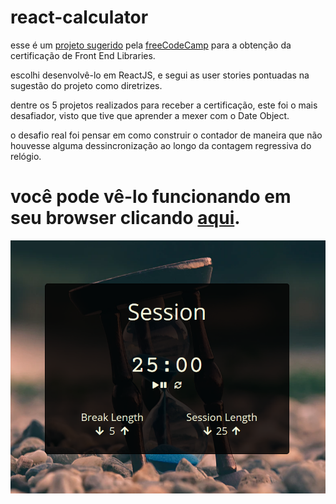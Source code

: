 # react-calculator

esse é um [projeto sugerido](https://www.freecodecamp.org/learn/front-end-libraries/front-end-libraries-projects/build-a-25--5-clock) pela [freeCodeCamp](https://www.freecodecamp.org/) para a obtenção da certificação de Front End Libraries.

escolhi desenvolvê-lo em ReactJS, e segui as user stories pontuadas na sugestão do projeto como diretrizes. 

dentre os 5 projetos realizados para receber a certificação, este foi o mais desafiador, visto que tive que aprender a mexer com o Date Object.

o desafio real foi pensar em como construir o contador de maneira que não houvesse alguma dessincronização ao longo da contagem regressiva do relógio.

# você pode vê-lo funcionando em seu browser clicando [aqui](https://codepen.io/fabiokannenberg/full/LYboQaM).

![calculadora](0.png)
